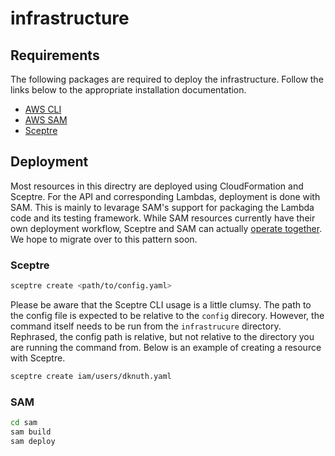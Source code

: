 # infrastructure

## Requirements
The following packages are required to deploy the infrastructure. Follow
the links below to the appropriate installation documentation.
+ [AWS CLI][1]
+ [AWS SAM][2]
+ [Sceptre][3]

## Deployment
Most resources in this directry are deployed using CloudFormation and Sceptre.
For the API and corresponding Lambdas, deployment is done with SAM. This is
mainly to levarage SAM's support for packaging the Lambda code and its testing
framework. While SAM resources currently have their own deployment workflow,
Sceptre and SAM can actually [operate together][4]. We hope to migrate over to
this pattern soon.

### Sceptre
```bash
sceptre create <path/to/config.yaml>
```

Please be aware that the Sceptre CLI usage is a little clumsy. The path to the
config file is expected to be relative to the `config` direcory. However, the
command itself needs to be run from the `infrastrucure` directory. Rephrased,
the config path is relative, but not relative to the directory you are running
the command from. Below is an example of creating a resource with Sceptre.
```bash
sceptre create iam/users/dknuth.yaml
```


### SAM
```bash
cd sam
sam build
sam deploy
```

[1]: https://docs.aws.amazon.com/cli/latest/userguide/getting-started-install.html
[2]: https://docs.aws.amazon.com/serverless-application-model/latest/developerguide/serverless-sam-cli-install.html
[3]: https://docs.sceptre-project.org/latest/docs/install.html
[4]: https://docs.sceptre-project.org/latest/docs/faq.html#how-do-i-build-a-serverless-application-using-sceptre-and-sam
